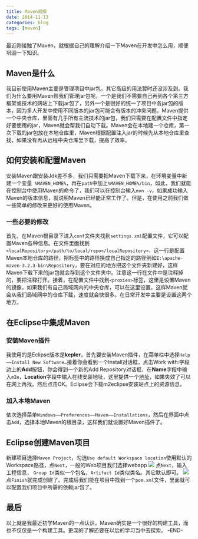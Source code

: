 ```yaml
---
title: Maven初探
date: 2014-11-13
categories: blog
tags: [maven] 
---
```

最近刚接触了Maven，就根据自己的理解介绍一下Maven在开发中怎么用，顺便巩固一下知识。
## Maven是什么
我目前使用Maven主要是管理项目中jar包，其它高级的用法暂时还没涉及到。我们为什么要用Maven帮我们管理jar包呢，一个是我们不需要自己再到各个第三方框架或技术的网站上下载jar包了，另外一个是很好的统一了项目中各jar包的版本，因为多人开发中使用不同版本的jar包可能会有版本的冲突问题。Maven提供一个中央仓库，里面有几乎所有主流技术的jar包，我们只需要在配置文件中指定好要使用的jar，Maven就会帮我们自动下载。Maven会在本地建一个仓库，第一次下载的jar包放在本地仓库里，Maven根据配置注入jar的时候先从本地仓库里查找，如果没有再从远程中央仓库里下载，提高了效率。
## 如何安装和配置Maven
安装Maven跟安装Jdk差不多，我们只需要把Maven下载下来，在环境变量中新建一个变量``` %MAVEN_HOME%```，再在```path```中加上```%MAVEN_HOME%/bin```，如此，我们就能在控制台中使用Maven的命令了，我们可以在控制台输入```mvn -v```，如果成功输入Maven的版本信息，就说明Maven已经能正常工作了。但是，在使用之前我们做一些简单的修改来更好的使用Maven。
### 一些必要的修改
首先，在Maven根目录下进入```conf```文件夹找到```settings.xml```配置文件，它可以配置Maven各种信息。在文件里面找到```<localRepository>/path/to/local/repo</localRepository>```，这一行是配置Maven本地仓库的路径，把标签中的路径换成自己指定的路径例如```E:\apache-maven-3.2.3-bin\Repository```，要在对应的地方把这个文件夹新建好，这样Maven下载下来的jar包就会存到这个文件夹中。注意这一行在文件中是注释掉的，要把注释打开。接着，在配置文件中找到```<proxies>```标签，这里是设置Maven的镜像，如果我们有自己局域网内的中央仓库，可以在这里设置，这样Maven就会从我们局域网中的仓库下载，速度就会快很多。在日常开发中主要是设置这两个地方。
## 在Eclipse中集成Maven
### 安装Maven插件
我使用的是Eclipse版本是**kepler**，首先要安装Maven插件，在菜单栏中选择```Help——Install New Software…```接着你会看到一个Install对话框，点击Work with:字段边上的**Add**按钮，你会得到一个新的Add Repository对话框，在**Name**字段中输入```m2e```，**Location**字段中输入在线安装地址，这里提供一个[地址](http://download.eclipse.org/technology/m2e/releases/)，如果失效了可以在网上再找。然后点击OK。Eclipse会下载m2eclipse安装站点上的资源信息。
### 加入本地Maven
依次选择菜单```Windows——Preferences——Maven——Installations```，然后在界面中点击```Add```，选择本地Maven的根目录，这样我们就设置好Maven插件了。
## Eclipse创建Maven项目
新建项目选择```Maven Project```，勾选```Use default Workspace location```使用默认的Workspace路径，点```Next```，一般的Web项目我们选择webapp
![](http://ww3.sinaimg.cn/large/698f7fe7gw1elwuvq2saxj20i20ga43m.jpg)
点```Next```，输入工程信息， ```Group Id```类似一个包名，```Artifact Id```类似类名。其它默认即可。
![](http://ww4.sinaimg.cn/large/698f7fe7gw1elwv0l1a2kj20i20gadii.jpg)
点```Finish```就完成创建了。完成后我们能在项目中找到一个```pom.xml```文件，里面就可以配置我们项目中所需的依赖jar包了。
## 最后
以上就是我最近初学Maven的一点认识，Maven确实是一个很好的构建工具，而也不仅仅是一个构建工具。更深的了解还要在以后的学习当中去探索。
-END-